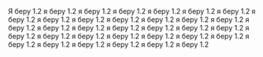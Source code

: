 Я беру 1.2 я беру 1.2 я беру 1.2 я беру 1.2 я беру 1.2 я беру 1.2 я беру 1.2 я беру 1.2 я беру 1.2 я беру 1.2 я беру 1.2 я беру 1.2 я беру 1.2 я беру 1.2 я беру 1.2 я беру 1.2 я беру 1.2 я беру 1.2 я беру 1.2 я беру 1.2 я беру 1.2 я беру 1.2 я беру 1.2 я беру 1.2 я беру 1.2 я беру 1.2 я беру 1.2 я беру 1.2 я беру 1.2 я беру 1.2 я беру 1.2 я беру 1.2 я беру 1.2 я беру 1.2 
